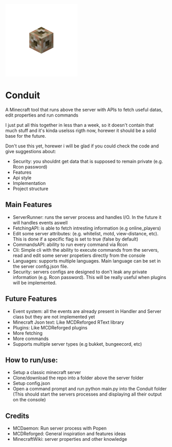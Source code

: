 ![ConduitLogo](https://github.com/1attila/Conduit/blob/main/Assets/Conduit1.png?raw=true)

# Conduit
A Minecraft tool that runs above the server with APIs to fetch useful datas, edit properties and run commands

I just put all this together in less than a week, so it doesn't contain that much stuff and it's kinda uselsss rigth now, horewer it should be a solid base for the future.

Don't use this yet, horewer i will be glad if you could check the code and give suggestions about:
- Security: you shouldnt get data that is supposed to remain private (e.g. Rcon password)
- Features
- Api style
- Implementation
- Project structure


## Main Features
- ServerRunner: runs the server process and handles I/O. In the future it will handles events aswell
- FetchingAPI: is able to fetch intresting information (e.g online_players)
- Edit some server attributes: (e.g. whitelist, motd, view-distance, etc). This is done if a specific flag is set to true (false by default) 
- CommandsAPI: ability to run every command via Rcon
- Cli: Simple cli with the ability to execute commands from the servers, read and edit some server propetiers directly from the console
- Languages: supports multiple languages. Main language can be set in the server config.json file.
- Security: servers configs are designed to don't leak any private information (e.g. Rcon password). This will be really useful when plugins will be implemented.

## Future Features
- Event system: all the events are already present in Handler and Server class but they are not implemented yet
- Minecraft Json text: Like MCDReforged RText library
- Plugins: Like MCDReforged plugins
- More fetching
- More commands
- Supports multiple server types (e.g bukket, bungeecord, etc)

## How to run/use:
- Setup a classic minecraft server
- Clone/download the repo into a folder above the server folder
- Setup config.json
- Open a command prompt and run python main.py into the Conduit folder (This should start the servers processes and displaying all their output on the console)

## Credits
- MCDaemon: Run server process with Popen
- MCDReforged: General inspiration and features ideas
- MinecraftWiki: server properties and other knowledge
